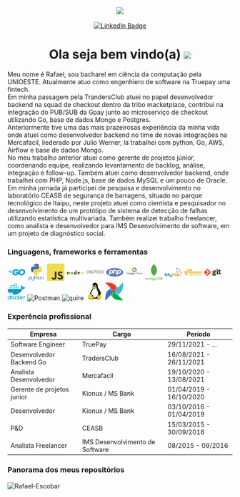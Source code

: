 
<p align="center"><img src="https://media.giphy.com/media/jdPMeyv9rn0hZHh8n9/giphy.gif" width="100"/></p>

<p align="center">
<a href="https://www.linkedin.com/in/rafaelaugustomachadoescobar/"><img src="https://img.shields.io/badge/LinkedIn-blue?style=for-the-badge&logo=linkedin&logoColor=white" alt="LinkedIn Badge"></a>
</p>
<p align="center">
<h1 align="center">Ola seja bem vindo(a) <img src="https://media.giphy.com/media/hvRJCLFzcasrR4ia7z/giphy.gif" width="30px"></h1>
</p>

Meu nome é Rafael, sou bacharel em ciência da computação pela UNIOESTE. Atualmente atuo como engenhiero de software na Truepay uma fintech.\
Em minha passagem pela TrandersClub atuei no papel desenvolvedor backend na squad de checkout dentro da tribo macketplace, contribui na integração do PUB/SUB da Gpay junto ao microserviço de checkout utilizando Go, base de dados Mongo e Postgres.\
Anteriormente tive uma das mais prazeirosas experiência da minha vida onde atuei como desenvolvedor backend no time de novas integrações na Mercafacil, liederado por Julio Werner, la trabalhei com python, Go, AWS, Airflow e base de dados Mongo.\
No meu trabalho anterior atuei como gerente de projetos júnior, coordenando equipe, realizando levantamento de backlog,  análise, integração e follow-up. Também atuei como desenvolvedor backend, onde trabalhei com PHP, Node.js, base de dados MySQL e um pouco de Oracle.\
Em minha jornada já participei de pesquisa e desenvolvimento no laboratório CEASB de segurança de barragens, situado no parque tecnológico de Itaipu, neste projeto atuei como cientista e pesquisador no desenvolvimento de um protótipo de sistema de detecção de falhas utilizando estatística multivariada.
Também realizei trabalho freelancer, como analista e desenvolvedor para IMS Desenvolvimento de software, em um projeto de diagnóstico social.

### Linguagens, frameworks e ferramentas
  
<p>
  <img  src="https://github.com/devicons/devicon/blob/master/icons/go/go-original-wordmark.svg"  title="Go"  alt="Go"  width="40"  height="40"/>
  <img  src="https://github.com/devicons/devicon/blob/master/icons/python/python-original-wordmark.svg"  title="Python"  alt="Python"  width="40"  height="40"/>
  <img  src="https://github.com/devicons/devicon/blob/master/icons/javascript/javascript-original.svg"  title="JavaScript"  alt="JavaScript"  width="40"  height="40"/>
  <img  src="https://github.com/devicons/devicon/blob/master/icons/nodejs/nodejs-original-wordmark.svg"  title="NodeJS"  alt="NodeJS"  width="40"  height="40"/>
  <img  src="https://github.com/devicons/devicon/blob/master/icons/express/express-original-wordmark.svg"  title="express"  alt="express"  width="40"  height="40"/>
  <img  src="https://github.com/devicons/devicon/blob/master/icons/php/php-plain.svg"  title="PHP"  alt="PHP"  width="40"  height="40"/>
  <img  src="https://github.com/devicons/devicon/blob/master/icons/googlecloud/googlecloud-original-wordmark.svg"  title="GCP"  alt="GCP"  widh="40"  height="40"/>
  <img  src="https://github.com/devicons/devicon/blob/master/icons/mongodb/mongodb-plain-wordmark.svg"  title="MongoDB"  alt="MongoDB "  width="40"  height="40"/>
  <img  src="https://github.com/devicons/devicon/blob/master/icons/mysql/mysql-original-wordmark.svg"  title="MySQL"  alt="MySQL"  width="40"  height="40"/>
  <img  src="https://github.com/devicons/devicon/blob/master/icons/amazonwebservices/amazonwebservices-plain-wordmark.svg"  title="AWS"  alt="AWS"  width="40"  height="40"/>
  <img  src="https://github.com/devicons/devicon/blob/master/icons/git/git-original-wordmark.svg"  title="Git"  alt="Git"  width="40"  height="40"/>
  <img  src="https://github.com/devicons/devicon/blob/master/icons/docker/docker-plain-wordmark.svg"  title="Docker"  alt="Docker"  width="40"  height="40"/>
  <img  src="https://www.vectorlogo.zone/logos/getpostman/getpostman-icon.svg"  title="Postman"  alt="Postman"  width="40"  height="40"/>
  <img src="https://d12y7sg0iam4lc.cloudfront.net/s/img/website/logo-footer.svg" title="quire" alt="quire" width="40" height="40"/>
  <img src="https://raw.githubusercontent.com/devicons/devicon/master/icons/linux/linux-original.svg" alt="linux" title="linux" width="40" height="40"/>
  <img  src="https://github.com/apache/airflow/blob/main/airflow/www/static/pin.svg"  title="AirFlow"  alt="AirFlow"  width="40"  height="40"/>
</p>

### Experência profissional

| Empresa | Cargo | Período |
| ------ | ------ |------ |
| Software Engineer | TruePay | 29/11/2021 - ...|
| Desenvolvedor Backend Go | TradersClub | 16/08/2021 - 26/11/2021|
| Analista Desenvolvedor | Mercafacil | 19/10/2020 - 13/08/2021|
| Gerente de projetos junior | Kionux / MS Bank | 01/04/2019 - 16/10/2020|
| Desenvolvedor | Kionux / MS Bank | 03/10/2016 - 01/04/2019 |
| P&D | CEASB | 15/03/2015 - 30/09/2016 |
| Analista Freelancer | IMS Desenvolvimento de Software | 08/2015 - 09/2016 |

### Panorama dos meus repositórios

<p><img align="center" src="https://github-readme-stats.vercel.app/api/top-langs?username=Rafael-Escobar&show_icons=true&locale=en&layout=compact" alt="Rafael-Escobar" /></p>
